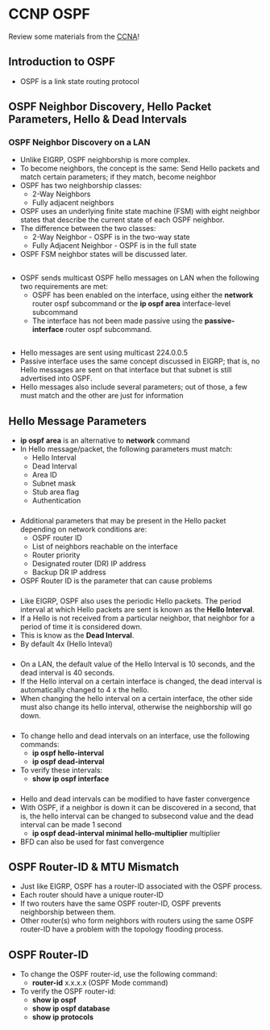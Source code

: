 # CCNP OSPF

Review some materials from the [CCNA](https://github.com/gil-ryan/grs-networking-private/blob/master/routing-and-switching/ccna/route/Layer%203%20Technologies/CCNA-OSPF.md)!

## Introduction to OSPF

* OSPF is a link state routing protocol

## OSPF Neighbor Discovery, Hello Packet Parameters, Hello & Dead Intervals

### OSPF Neighbor Discovery on a LAN

* Unlike EIGRP, OSPF neighborship is more complex.
* To become neighbors, the concept is the same: Send Hello packets and match certain parameters; if they match, become neighbor
* OSPF has two neighborship classes:
    + 2-Way Neighbors
    + Fully adjacent neighbors
* OSPF uses an underlying finite state machine (FSM) with eight neighbor states that describe the current state of each OSPF neighbor.
* The difference between the two classes:
    + 2-Way Neighbor - OSPF is in the two-way state
    + Fully Adjacent Neighbor - OSPF is in the full state
* OSPF FSM neighbor states will be discussed later.

## 

* OSPF sends multicast OSPF hello messages on LAN when the following two requirements are met:
    + OSPF has been enabled on the interface, using either the __network__ router ospf subcommand or the __ip ospf area__ interface-level subcommand
    + The interface has not been made passive using the __passive-interface__ router ospf subcommand.

## 

* Hello messages are sent using multicast 224.0.0.5
* Passive interface uses the same concept discussed in EIGRP; that is, no Hello messages are sent on that interface but that subnet is still advertised into OSPF.
* Hello messages also include several parameters; out of those, a few must match and the other are just for information

## Hello Message Parameters

*  __ip ospf__ <process-id> __area__ <area-number> is an alternative to __network__ command
* In Hello message/packet, the following parameters must match:
    + Hello Interval
    + Dead Interval
    + Area ID
    + Subnet mask
    + Stub area flag
    + Authentication

### 

* Additional parameters that may be present in the Hello packet depending on network conditions are:
    + OSPF router ID
    + List of neighbors reachable on the interface
    + Router priority
    + Designated router (DR) IP address
    + Backup DR IP address
* OSPF Router ID is the parameter that can cause problems

### 

* Like EIGRP, OSPF also uses the periodic Hello packets. The period interval at which Hello packets are sent is known as the __Hello Interval__.
* If a Hello is not received from a particular neighbor, that neighbor for a period of time it is considered down.
* This is know as the __Dead Interval__.
* By default 4x (Hello Inteval)

### 

* On a LAN, the default value of the Hello Interval is 10 seconds, and the dead interval is 40 seconds.
* If the Hello interval on a certain interface is changed, the dead interval is automatically changed to 4 x the hello.
* When changing the hello interval on a certain interface, the other side must also change its hello interval, otherwise the neighborship will go down.

### 

* To change hello and dead intervals on an interface, use the following commands:
    + __ip ospf hello-interval__ <value>
    + __ip ospf dead-interval__ <value>
* To verify these intervals:
    + __show ip ospf interface__ <interface>

### 

* Hello and dead intervals can be modified to have faster convergence
* With OSPF, if a neighbor is down it can be discovered in a second, that is, the hello interval can be changed to subsecond value and the dead interval can be made 1 second
    + __ip ospf dead-interval minimal hello-multiplier__ multiplier
* BFD can also be used for fast convergence

## OSPF Router-ID & MTU Mismatch

* Just like EIGRP, OSPF has a router-ID associated with the OSPF process.
* Each router should have a unique router-ID
* If two routers have the same OSPF router-ID, OSPF prevents neighborship between them.
* Other router(s) who form neighbors with routers using the same OSPF router-ID have a problem with the topology flooding process.

## OSPF Router-ID

* To change the OSPF router-id, use the following command:
    + __router-id__ x.x.x.x (OSPF Mode command)
* To verify the OSPF router-id:
    + __show ip ospf__
    + __show ip ospf database__
    + __show ip protocols__

